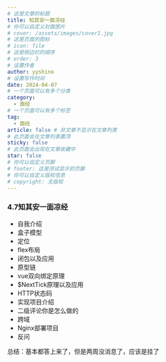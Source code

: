 ```yaml
---
# 这是文章的标题
title: 知其安一面凉经
# 你可以自定义封面图片
# cover: /assets/images/cover1.jpg
# 这是页面的图标
# icon: file
# 这是侧边栏的顺序
# order: 3
# 设置作者
author: yyshino
# 设置写作时间
date: 2024-04-07
# 一个页面可以有多个分类
category:
  - 面经
# 一个页面可以有多个标签
tag:
  - 面经
article: false # 非文章不显示在文章列表
# 此页面会在文章列表置顶
sticky: false
# 此页面会出现在文章收藏中
star: false
# 你可以自定义页脚
# footer: 这是测试显示的页脚
# 你可以自定义版权信息
# copyright: 无版权
---
```




### 4.7知其安一面凉经

- 自我介绍
- 盒子模型
- 定位
- flex布局
- 闭包以及应用
- 原型链
- vue双向绑定原理
- $NextTick原理以及应用
- HTTP状态码
- 实现项目介绍
- 二级评论你是怎么做的
- 跨域
- Nginx部署项目
- 反问



总结：基本都答上来了，但是两周没消息了，应该是挂了